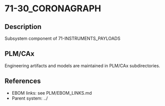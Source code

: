 # 71-30_CORONAGRAPH

## Description
Subsystem component of 71-INSTRUMENTS_PAYLOADS

## PLM/CAx
Engineering artifacts and models are maintained in PLM/CAx subdirectories.

## References
- EBOM links: see PLM/EBOM_LINKS.md
- Parent system: ../ 
